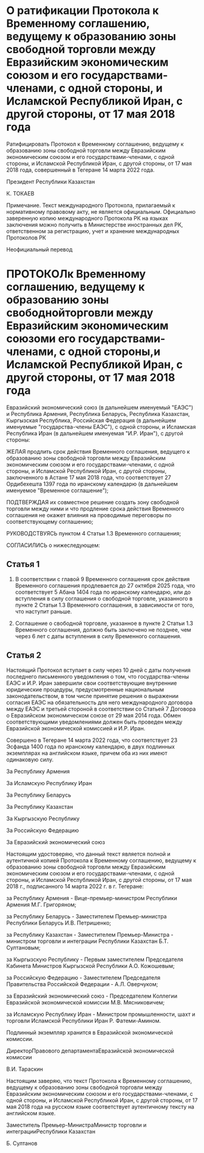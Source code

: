 # О ратификации Протокола к Временному  соглашению, ведущему к образованию зоны  свободной торговли между Евразийским  экономическим союзом и его государствами-членами,  с одной стороны, и Исламской Республикой Иран,                с другой стороны, от 17 мая 2018 года 

Ратифицировать Протокол к Временному соглашению, ведущему  к образованию зоны свободной торговли между Евразийским экономическим союзом и его государствами-членами, с одной стороны, и Исламской Республикой Иран, с другой стороны, от 17 мая 2018 года, совершенный  в Тегеране 14 марта 2022 года.

Президент Республики Казахстан

К. ТОКАЕВ

Примечание. Текст международного Протокола, прилагаемый к нормативному правовому акту, не является официальным. Официально заверенную копию международного Протокола РК на языках заключения можно получить в Министерстве иностранных дел РК, ответственном за регистрацию, учет и хранение международных Протоколов РК

Неофициальный перевод

# ПРОТОКОЛк Временному соглашению, ведущему к образованию зоны свободнойторговли между Евразийским экономическим союзоми его государствами-членами, с одной стороны,и Исламской Республикой Иран, с другой стороны, от 17 мая 2018 года

Евразийский экономический союз (в дальнейшем именуемый "ЕАЭС") и Республика Армения, Республика Беларусь, Республика Казахстан, Кыргызская Республика, Российская Федерация (в дальнейшем именуемые "государства-члены ЕАЭС"), с одной стороны, и Исламская Республика Иран (в дальнейшем именуемая "И.Р. Иран"), с другой стороны:

ЖЕЛАЯ продлить срок действия Временного соглашения, ведущего к образованию зоны свободной торговли между Евразийским экономическим союзом и его государствами-членами, с одной стороны, и Исламской Республикой Иран, с другой стороны, заключенного в Астане 17 мая 2018 года, что соответствует 27 Ордибехешта 1397 года по иранскому календарю (в дальнейшем именуемое "Временное соглашение");

ПОДТВЕРЖДАЯ их совместное решение создать зону свободной торговли между ними и что продление срока действия Временного соглашения не окажет влияния на проводимые переговоры по соответствующему соглашению;

РУКОВОДСТВУЯСЬ пунктом 4 Статьи 1.3 Временного соглашения;

СОГЛАСИЛИСЬ о нижеследующем:

## Статья 1

1. В соответствии с главой 9 Временного соглашения срок действия Временного соглашения продлевается до 27 октября 2025 года, что соответствует 5 Абана 1404 года по иранскому календарю, или до вступления в силу соглашения о свободной торговле, указанного в пункте 2 Статьи 1.3 Временного соглашения, в зависимости от того, что наступит раньше.

2. Соглашение о свободной торговле, указанное в пункте 2 Статьи 1.3 Временного соглашения, должно быть заключено не позднее, чем через 6 лет с даты вступления в силу Временного соглашения.

## Статья 2

Настоящий Протокол вступает в силу через 10 дней с даты получения последнего письменного уведомления о том, что государства-члены ЕАЭС и И.Р. Иран завершили свои соответствующие внутренние юридические процедуры, предусмотренные национальным законодательством, в том числе принятие решения о выражении согласия ЕАЭС на обязательность для него международного договора между ЕАЭС и третьей стороной в соответствии со Статьей 7 Договора о Евразийском экономическом союзе от 29 мая 2014 года. Обмен соответствующими уведомлениями должен быть проведен между Евразийской экономической комиссией и И.Р. Иран.

Совершено в Тегеране 14 марта 2022 года, что соответствует 23 Эсфанда 1400 года по иранскому календарю, в двух подлинных экземплярах на английском языке, причем оба из них имеют одинаковую силу.

 

За Республику Армения

За Исламскую Республику Иран

За Республику Беларусь

За Республику Казахстан

За Кыргызскую Республику

За Российскую Федерацию

За Евразийский экономический союз

Настоящим удостоверяю, что данный текст является полной и аутентичной копией Протокола к Временному соглашению, ведущему к образованию зоны свободной торговли между Евразийским экономическим союзом и его государствами-членами, с одной стороны, и Исламской Республикой Иран, с другой стороны, от 17 мая 2018 г., подписанного 14 марта 2022 г. в г. Тегеране:

за Республику Армения - Вице-премьер-министром Республики Армения М.Г. Григоряном;

за Республику Беларусь - Заместителем Премьер-министра Республики Беларусь И.В. Петришенко;

за Республику Казахстан - Заместителем Премьер-Министра - министром торговли и интеграции Республики Казахстан Б.Т. Султановым;

за Кыргызскую Республику - Первым заместителем Председателя Кабинета Министров Кыргызской Республики А.О. Кожошевым;

за Российскую Федерацию - Заместителем Председателя Правительства Российской Федерации - A.Л. Оверчуком;

за Евразийский экономический союз - Председателем Коллегии Евразийской экономической комиссии М.В. Мясниковичем;

за Исламскую Республику Иран - Министром промышленности, шахт и торговли Исламской Республики Иран Р. Фатеми-Амином.

Подлинный экземпляр хранится в Евразийской экономической комиссии.

ДиректорПравового департаментаЕвразийской экономической комиссии

В.И. Тараскин

Настоящим заверяю, что текст Протокола к Временному соглашению, ведущему к образованию зоны свободной торговли между Евразийским экономическим союзом и его государствами-членами, с одной стороны, и Исламской Республикой Иран, с другой стороны, от 17 мая 2018 года на русском языке соответствует аутентичному тексту на английском языке.

Заместитель Премьер-МинистраМинистр торговли и интеграцииРеспублики Казахстан

Б. Султанов

  


